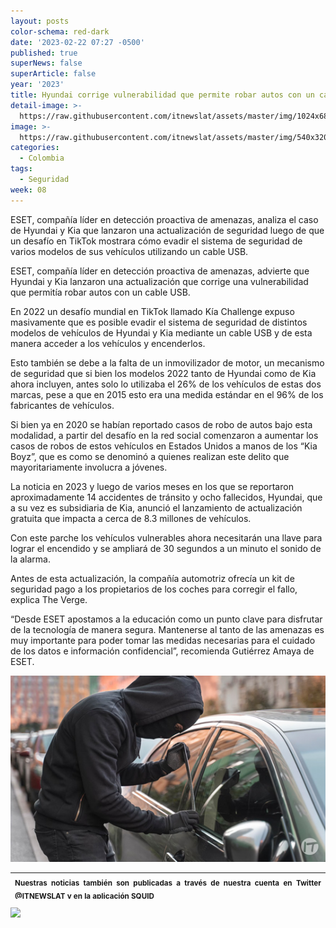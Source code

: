 ```yaml
---
layout: posts
color-schema: red-dark
date: '2023-02-22 07:27 -0500'
published: true
superNews: false
superArticle: false
year: '2023'
title: Hyundai corrige vulnerabilidad que permite robar autos con un cable USB
detail-image: >-
  https://raw.githubusercontent.com/itnewslat/assets/master/img/1024x680/robo-de-auto-g.jpg
image: >-
  https://raw.githubusercontent.com/itnewslat/assets/master/img/540x320/robo-de-auto-p.jpg
categories:
  - Colombia
tags:
  - Seguridad
week: 08
---
```

ESET, compañía líder en detección proactiva de amenazas, analiza el caso de Hyundai y Kia que lanzaron una actualización de seguridad luego de que un desafío en TikTok mostrara cómo evadir el sistema de seguridad de varios modelos de sus vehículos utilizando un cable USB. 
 
ESET, compañía líder en detección proactiva de amenazas, advierte que Hyundai y Kia lanzaron una actualización que corrige una vulnerabilidad que permitía robar autos con un cable USB.
 
En 2022 un desafío mundial en TikTok llamado Kía Challenge expuso masivamente que es posible evadir el sistema de seguridad de distintos modelos de vehículos de Hyundai y Kia mediante un cable USB y de esta manera acceder a los vehículos y encenderlos.
 
Esto también se debe a la falta de un inmovilizador de motor, un mecanismo de seguridad que si bien los modelos 2022 tanto de Hyundai como de Kia ahora incluyen, antes solo lo utilizaba el 26% de los vehículos de estas dos marcas, pese a que en 2015 esto era una medida estándar en el 96% de los fabricantes de vehículos.
 
Si bien ya en 2020 se habían reportado casos de robo de autos bajo esta modalidad, a partir del desafío en la red social comenzaron a aumentar los casos de robos de estos vehículos en Estados Unidos a manos de los “Kia Boyz”, que es como se denominó a quienes realizan este delito que mayoritariamente involucra a jóvenes.
 
La noticia en 2023 y luego de varios meses en los que se reportaron aproximadamente 14 accidentes de tránsito y ocho fallecidos, Hyundai, que a su vez es subsidiaria de Kia, anunció el lanzamiento de actualización gratuita que impacta a cerca de 8.3 millones de vehículos.
 
Con este parche los vehículos vulnerables ahora necesitarán una llave para lograr el encendido y se ampliará de 30 segundos a un minuto el sonido de la alarma.
 
Antes de esta actualización, la compañía automotriz ofrecía un kit de seguridad pago a los propietarios de los coches para corregir el fallo, explica The Verge.
 
“Desde ESET apostamos a la educación como un punto clave para disfrutar de la tecnología de manera segura. Mantenerse al tanto de las amenazas es muy importante para poder tomar las medidas necesarias para el cuidado de los datos e información confidencial”, recomienda Gutiérrez Amaya de ESET.

![](https://raw.githubusercontent.com/itnewslat/assets/master/img/540x320/robo-de-auto-p.jpg)

<table style="height: 42px;" width="569">
<tbody>
<tr>
<td style="text-align: justify;"><sub><strong>Nuestras noticias también son publicadas a través de nuestra cuenta en Twitter <a href="https://twitter.com/itnewslat?lang=es">@ITNEWSLAT</a> y en la aplicación <a href="https://squidapp.co/en/">SQUID</a></strong></sub></td>
</tr>
</tbody>
</table>

<img src="https://tracker.metricool.com/c3po.jpg?hash=56f88a41e39ab42c063cc51676587a04"/>